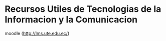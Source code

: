 # Recursos Utiles de Tecnologias de la Informacion y la Comunicacion

moodle (http://lms.ute.edu.ec/)
 